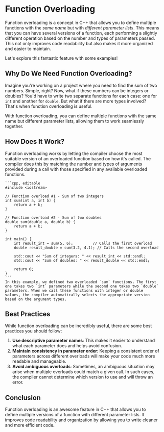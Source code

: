 # Function Overloading

Function overloading is a concept in C++ that allows you to define multiple functions with the _same name_ but with _different parameter lists_. This means that you can have several versions of a function, each performing a slightly different operation based on the number and types of parameters passed. This not only improves code readability but also makes it more organized and easier to maintain.

Let's explore this fantastic feature with some examples!

## Why Do We Need Function Overloading?

Imagine you're working on a project where you need to find the sum of two numbers. Simple, right? Now, what if these numbers can be integers or doubles? You'd have to write two separate functions for each case: one for `int` and another for `double`. But what if there are more types involved? That's when function overloading is useful.

With function overloading, you can define multiple functions with the same name but different parameter lists, allowing them to work seamlessly together.

## How Does It Work?

Function overloading works by letting the compiler choose the most suitable version of an overloaded function based on how it's called. The compiler does this by matching the number and types of arguments provided during a call with those specified in any available overloaded functions.

~~~admonish example
```cpp, editable
#include <iostream>

// Function overload #1 - Sum of two integers
int sum(int a, int b) {
    return a + b;
}

// Function overload #2 - Sum of two doubles
double sum(double a, double b) {
    return a + b;
}

int main() {
    int result_int = sum(5, 6);         // Calls the first overload
    double result_double = sum(3.2, 4.1); // Calls the second overload

    std::cout << "Sum of integers: " << result_int << std::endl;
    std::cout << "Sum of doubles: " << result_double << std::endl;

    return 0;
}
```
In this example, we defined two overloaded `sum` functions. The first one takes two `int` parameters while the second one takes two `double` parameters. When we call these functions with integer or double values, the compiler automatically selects the appropriate version based on the argument types.
~~~

## Best Practices

While function overloading can be incredibly useful, there are some best practices you should follow:

1. **Use descriptive parameter names**: This makes it easier to understand what each parameter does and helps avoid confusion.
2. **Maintain consistency in parameter order**: Keeping a consistent order of parameters across different overloads will make your code much more readable and manageable.
3. **Avoid ambiguous overloads**: Sometimes, an ambiguous situation may arise when multiple overloads could match a given call. In such cases, the compiler cannot determine which version to use and will throw an error.

## Conclusion

Function overloading is an awesome feature in C++ that allows you to define multiple versions of a function with different parameter lists. It improves code readability and organization by allowing you to write cleaner and more efficient code.